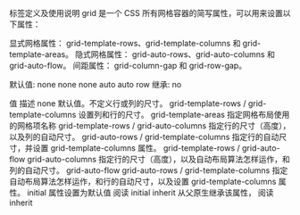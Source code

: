 标签定义及使用说明
grid 是一个 CSS 所有网格容器的简写属性，可以用来设置以下属性：

显式网格属性： grid-template-rows、grid-template-columns 和 grid-template-areas。
隐式网格属性： grid-auto-rows、grid-auto-columns 和 grid-auto-flow。
间距属性： grid-column-gap 和 grid-row-gap。

默认值:	none none none auto auto row
继承:	no

值	描述
none	                                                  默认值。不定义行或列的尺寸。
grid-template-rows / grid-template-columns	            设置列和行的尺寸。
grid-template-areas	                                    指定网格布局使用的网格项名称
grid-template-rows / grid-auto-columns	                指定行的尺寸（高度），以及列的自动尺寸。
grid-auto-rows / grid-template-columns	                指定行的自动尺寸，并设置 grid-template-columns 属性。
grid-template-rows / grid-auto-flow grid-auto-columns	  指定行的尺寸（高度），以及自动布局算法怎样运作，和列的自动尺寸。
grid-auto-flow grid-auto-rows / grid-template-columns	  指定自动布局算法怎样运作，和行的自动尺寸，以及设置 grid-template-columns 属性。
initial	                                                属性设置为默认值 阅读 initial
inherit	                                                从父原生继承该属性， 阅读 inherit

















